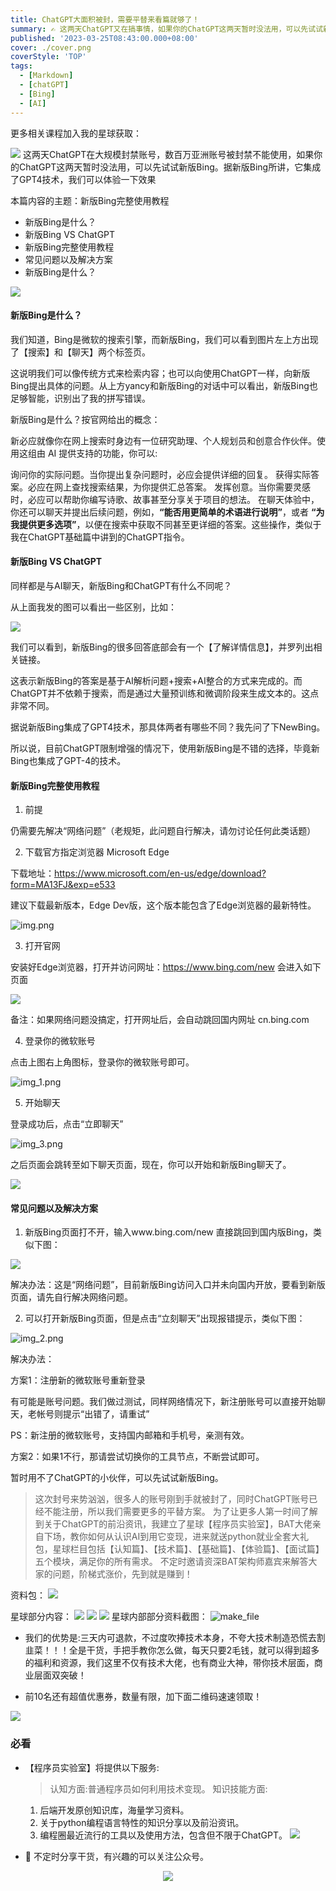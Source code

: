 ```yaml
---
title: ChatGPT大面积被封，需要平替来看篇就够了！
summary: ✍ 这两天ChatGPT又在搞事情，如果你的ChatGPT这两天暂时没法用，可以先试试新版Bing。据新版Bing所讲，它集成了GPT4技术，效果如何呢？
published: '2023-03-25T08:43:00.000+08:00'
cover: ./cover.png
coverStyle: 'TOP'
tags:
  - [Markdown]
  - [chatGPT]
  - [Bing]
  - [AI]
---
```


更多相关课程加入我的星球获取：

![](星球2.jpg)
这两天ChatGPT在大规模封禁账号，数百万亚洲账号被封禁不能使用，如果你的ChatGPT这两天暂时没法用，可以先试试新版Bing。据新版Bing所讲，它集成了GPT4技术，我们可以体验一下效果

本篇内容的主题：新版Bing完整使用教程

- 新版Bing是什么？
- 新版Bing VS ChatGPT
- 新版Bing完整使用教程
- 常见问题以及解决方案
- 新版Bing是什么？

![](order.png)

#### 新版Bing是什么？

我们知道，Bing是微软的搜索引擎，而新版Bing，我们可以看到图片左上方出现了【搜索】和【聊天】两个标签页。

这说明我们可以像传统方式来检索内容；也可以向使用ChatGPT一样，向新版Bing提出具体的问题。从上方yancy和新版Bing的对话中可以看出，新版Bing也足够智能，识别出了我的拼写错误。

新版Bing是什么？按官网给出的概念：

新必应就像你在网上搜索时身边有一位研究助理、个人规划员和创意合作伙伴。使用这组由 AI 提供支持的功能，你可以:

询问你的实际问题。当你提出复杂问题时，必应会提供详细的回复。
获得实际答案。必应在网上查找搜索结果，为你提供汇总答案。
发挥创意。当你需要灵感时，必应可以帮助你编写诗歌、故事甚至分享关于项目的想法。
在聊天体验中，你还可以聊天并提出后续问题，例如，**“能否用更简单的术语进行说明”**，或者 **“为我提供更多选项”**，以便在搜索中获取不同甚至更详细的答案。这些操作，类似于我在ChatGPT基础篇中讲到的ChatGPT指令。

#### 新版Bing VS ChatGPT
同样都是与AI聊天，新版Bing和ChatGPT有什么不同呢？

从上面我发的图可以看出一些区别，比如：

![](detail.png)

我们可以看到，新版Bing的很多回答底部会有一个【了解详情信息】，并罗列出相关链接。

这表示新版Bing的答案是基于AI解析问题+搜索+AI整合的方式来完成的。而ChatGPT并不依赖于搜索，而是通过大量预训练和微调阶段来生成文本的。这点非常不同。

据说新版Bing集成了GPT4技术，那具体两者有哪些不同？我先问了下NewBing。

所以说，目前ChatGPT限制增强的情况下，使用新版Bing是不错的选择，毕竟新Bing也集成了GPT-4的技术。

#### 新版Bing完整使用教程
1. 前提

仍需要先解决“网络问题”（老规矩，此问题自行解决，请勿讨论任何此类话题）

2. 下载官方指定浏览器 Microsoft Edge

下载地址：https://www.microsoft.com/en-us/edge/download?form=MA13FJ&exp=e533

建议下载最新版本，Edge Dev版，这个版本能包含了Edge浏览器的最新特性。

![img.png](img.png)

3. 打开官网

安装好Edge浏览器，打开并访问网址：https://www.bing.com/new 会进入如下页面

![](官网.png)


备注：如果网络问题没搞定，打开网址后，会自动跳回国内网址 cn.bing.com

4. 登录你的微软账号

点击上图右上角图标，登录你的微软账号即可。

![img_1.png](img_1.png)

5. 开始聊天

登录成功后，点击“立即聊天”

![img_3.png](img_5.png)

之后页面会跳转至如下聊天页面，现在，你可以开始和新版Bing聊天了。

![](page.png)

#### 常见问题以及解决方案
1. 新版Bing页面打不开，输入www.bing.com/new 直接跳回到国内版Bing，类似下图：

![](index.png)

解决办法：这是“网络问题”，目前新版Bing访问入口并未向国内开放，要看到新版页面，请先自行解决网络问题。

2. 可以打开新版Bing页面，但是点击“立刻聊天”出现报错提示，类似下图：

![img_2.png](img_2.png)

解决办法：

方案1：注册新的微软账号重新登录

有可能是账号问题。我们做过测试，同样网络情况下，新注册账号可以直接开始聊天，老帐号则提示“出错了，请重试”

PS：新注册的微软账号，支持国内邮箱和手机号，亲测有效。

方案2：如果1不行，那请尝试切换你的工具节点，不断尝试即可。

暂时用不了ChatGPT的小伙伴，可以先试试新版Bing。

> 这次封号来势汹汹，很多人的账号刚到手就被封了，同时ChatGPT账号已经不能注册，所以我们需要更多的平替方案。
> 为了让更多人第一时间了解到关于ChatGPT的前沿资讯，我建立了星球【程序员实验室】，BAT大佬亲自下场，教你如何从认识AI到用它变现，进来就送python就业全套大礼包，星球栏目包括【认知篇】、【技术篇】、【基础篇】、【体验篇】、【面试篇】五个模块，满足你的所有需求。
> 不定时邀请资深BAT架构师嘉宾来解答大家的问题，阶梯式涨价，先到就是赚到！

资料包：
![](file.jpeg)

星球部分内容：
![](内容1.png)
![](内容2.png)
![](内容3.png)
星球内部部分资料截图：
![make_file](make_file.png)

* 我们的优势是:三天内可退款，不过度吹捧技术本身，不夸大技术制造恐慌去割韭菜！！！全是干货，手把手教你怎么做，每天只要2毛钱，就可以得到超多的福利和资源，我们这里不仅有技术大佬，也有商业大神，带你技术层面，商业层面双突破！

* 前10名还有超值优惠券，数量有限，加下面二维码速速领取！

![](qr.jpeg)

### 必看

- 【程序员实验室】将提供以下服务:

   > 认知方面:普通程序员如何利用技术变现。
   > 知识技能方面:
    1. 后端开发原创知识库，海量学习资料。
    2. 关于python编程语言特性的知识分享以及前沿资讯。
    3. 编程圈最近流行的工具以及使用方法，包含但不限于ChatGPT。
  ![](星球2.jpg)

- 🚀 不定时分享干货，有兴趣的可以关注公众号。

<div align="center"><img src="https://my-bucket-1259813675.cos-website.ap-guangzhou.myqcloud.com/wordpress/2022/05/20220504120500968-300x300.jpg">
</div>